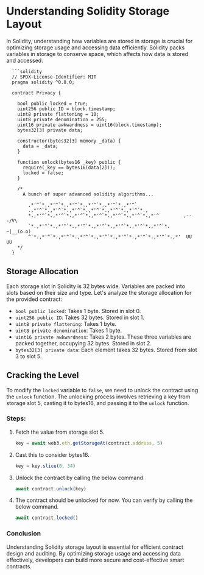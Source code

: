 # Understanding Solidity Storage Layout

In Solidity, understanding how variables are stored in storage is crucial for optimizing storage usage and accessing data efficiently. Solidity packs variables in storage to conserve space, which affects how data is stored and accessed.

      ```solidity
      // SPDX-License-Identifier: MIT
      pragma solidity ^0.8.0;
      
      contract Privacy {
      
        bool public locked = true;
        uint256 public ID = block.timestamp;
        uint8 private flattening = 10;
        uint8 private denomination = 255;
        uint16 private awkwardness = uint16(block.timestamp);
        bytes32[3] private data;
      
        constructor(bytes32[3] memory _data) {
          data = _data;
        }
        
        function unlock(bytes16 _key) public {
          require(_key == bytes16(data[2]));
          locked = false;
        }
      
        /*
          A bunch of super advanced solidity algorithms...
      
            ,*'^`*.,*'^`*.,*'^`*.,*'^`*.,*'^`*.,*'^`
            .,*'^`*.,*'^`*.,*'^`*.,*'^`*.,*'^`*.,*'^`*.,
            *.,*'^`*.,*'^`*.,*'^`*.,*'^`*.,*'^`*.,*'^`*.,*'^         ,---/V\
            `*.,*'^`*.,*'^`*.,*'^`*.,*'^`*.,*'^`*.,*'^`*.,*'^`*.    ~|__(o.o)
            ^`*.,*'^`*.,*'^`*.,*'^`*.,*'^`*.,*'^`*.,*'^`*.,*'^`*.,*'  UU  UU
        */
      }

## Storage Allocation
Each storage slot in Solidity is 32 bytes wide. Variables are packed into slots based on their size and type. Let's analyze the storage allocation for the provided contract:

- `bool public locked`: Takes 1 byte. Stored in slot 0.
- `uint256 public ID`: Takes 32 bytes. Stored in slot 1.
- `uint8 private flattening`: Takes 1 byte.
- `uint8 private denomination`: Takes 1 byte.
- `uint16 private awkwardness`: Takes 2 bytes. These three variables are packed together, occupying 32 bytes. Stored in slot 2.
- `bytes32[3] private data`: Each element takes 32 bytes. Stored from slot 3 to slot 5.

## Cracking the Level
To modify the `locked` variable to `false`, we need to unlock the contract using the `unlock` function. The unlocking process involves retrieving a key from storage slot 5, casting it to bytes16, and passing it to the `unlock` function.

### Steps:
1. Fetch the value from storage slot 5.
   ```javascript
   key = await web3.eth.getStorageAt(contract.address, 5)
   
2. Cast this to consider bytes16.
   ```javascript
   key = key.slice(0, 34)

3. Unlock the contract by calling the below command
   ```javascript
   await contract.unlock(key)

4. The contract should be unlocked for now. You can verify by calling the below command.
   ```javascript
   await contract.locked()

### Conclusion
Understanding Solidity storage layout is essential for efficient contract design and auditing. By optimizing storage usage and accessing data effectively, developers can build more secure and cost-effective smart contracts.  
